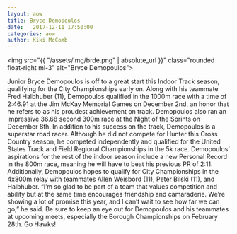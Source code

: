 ```yaml
---
layout: aow
title: Bryce Demopoulos
date:   2017-12-11 17:50:00
categories: aow
author: Kiki McComb
---
```


<img src="{{ "/assets/img/brde.png" | absolute_url }}" class="rounded float-right ml-3" alt="Bryce Demopoulos">

Junior Bryce Demopoulos is off to a great start this Indoor Track season, qualifying for the City Championships early on. Along with his teammate Fred Halbhuber (11), Demopoulos qualified in the 1000m race with a time of 2:46.91 at the Jim McKay Memorial Games on December 2nd, an honor that he refers to as his proudest achievement on track. Demopoulos also ran an impressive 36.68 second 300m race at the Night of the Sprints on December 8th. In addition to his success on the track, Demopoulos is a superstar road racer. Although he did not compete for Hunter this Cross Country season, he competed independently and qualified for the United States Track and Field Regional Championships in the 5k race. Demopoulos’ aspirations for the rest of the indoor season include a new Personal Record in the 800m race, meaning he will have to beat his previous PR of 2:11. Additionally, Demopoulos hopes to qualify for City Championships in the 4x800m relay with teammates Allen Weisbord (11), Peter Bilski (11), and Halbhuber. “I’m so glad to be part of a team that values competition and ability but at the same time encourages friendship and camaraderie. We’re showing a lot of promise this year, and I can’t wait to see how far we can go,” he said. Be sure to keep an eye out for Demopoulos and his teammates at upcoming meets, especially the Borough Championships on February 28th. Go Hawks!
